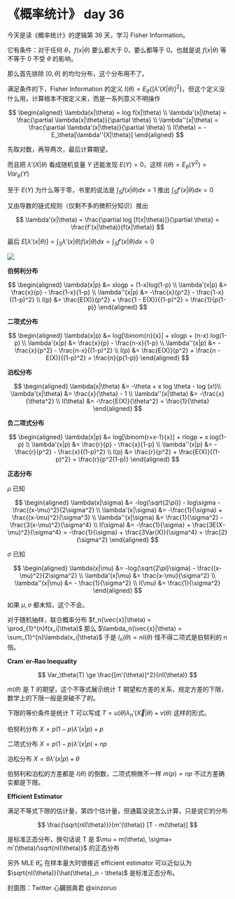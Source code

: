# 《概率统计》 day 36

今天是读《概率统计》的逻辑第 36 天，学习 Fisher Information。

它有条件：对于任何 $\theta$，$f(x|\theta)$ 要么都大于 0，要么都等于 0。也就是说 $f(x|\theta)$ 等不等于 0 不受 $\theta$ 的影响。

那么首先排除 $[0, \theta]$ 的均匀分布，这个分布用不了。

满足条件的下，Fisher Information 的定义 $I(\theta) = E_\theta\{[\lambda'(X|\theta)]^2\}$，但这个定义没什么用，计算根本不按定义来，而是一系列意义不明操作

$$
\begin{aligned}
\lambda(x|\theta) = log f(x|\theta) \\
\lambda'(x|\theta) = \frac{\partial \lambda(x|\theta)}{\partial \theta} \\
\lambda''(x|\theta) = \frac{\partial \lambda'(x|\theta)}{\partial \theta} \\
I(\theta) = - E_\theta[\lambda''(X|\theta)]
\end{aligned}
$$

先取对数，再导两次，最后计算期望。

而且把 $\lambda'(X|\theta)$ 看成随机变量 $Y$ 还能发现 $E(Y) = 0$，这样 $I(\theta) = E_\theta(Y^2) = Var_\theta(Y)$

至于 $E(Y)$ 为什么等于零，书里的说法是 $\int_Sf(x|\theta)dx = 1$ 推出 $\int_Sf'(x|\theta)dx = 0$

又由导数的链式规则（仅剩不多的微积分知识）推出

$$
\lambda'(x|\theta) = \frac{\partial log [f(x|\theta)]}{\partial \theta} = \frac{f'(x|\theta)}{f(x|\theta)}
$$

最后 $E[\lambda'(x|\theta)] = \int_S \lambda'(x|\theta) f(x|\theta)dx = \int_S f'(x|\theta) dx = 0$

![](https://files.mdnice.com/user/18103/5e41b4a3-6ef9-43b6-8789-edc802de34f2.jpg)

**伯努利分布**

$$
\begin{aligned}
\lambda(x|p) &= xlogp + (1-x)log(1-p) \\
\lambda'(x|p) &= \frac{x}{p} - \frac{1-x}{1-p} \\
\lambda''(x|p) &= -\frac{x}{p^2} - \frac{1-x}{(1-p)^2} \\
I(p) &= \frac{E(X)}{p^2} + \frac{1 - E(X)}{(1-p)^2} = \frac{1}{p(1-p)}
\end{aligned}
$$

<!-- 方差的倒数 -->

**二项式分布**

$$
\begin{aligned}
\lambda(x|p) &= log[\binom{n}{x}] + xlogp + (n-x) log(1-p) \\
\lambda'(x|p) &= \frac{x}{p} - \frac{n-x}{1-p} \\
\lambda''(x|p) &= -\frac{x}{p^2} - \frac{n-x}{(1-p)^2} \\
I(p) &=  \frac{E(X)}{p^2} + \frac{n - E(X)}{(1-p)^2} = \frac{n}{p(1-p)}
\end{aligned}
$$

<!-- 伯努利的 n 倍 -->

**泊松分布**

$$
\begin{aligned}
\lambda(x|\theta) &= -\theta + x log \theta - log (x!)\\
\lambda'(x|\theta) &= \frac{x}{\theta} - 1 \\
\lambda''(x|\theta) &= -\frac{x}{\theta^2} \\
I(\theta) &= -\frac{E(X)}{\theta^2} = \frac{1}{\theta}
\end{aligned}
$$

<!-- 方差的倒数 -->

**负二项式分布**

$$
\begin{aligned}
\lambda(x|p) &= log[\binom{r+x-1}{x}] + rlogp + x log(1-p) \\
\lambda'(x|p) &= \frac{r}{p} - \frac{x}{1-p} \\
\lambda''(x|p) &= - \frac{r}{p^2} - \frac{x}{(1-p)^2} \\
I(p) &= \frac{r}{p^2} + \frac{E(X)}{(1-p)^2} = \frac{r}{p^2(1-p)}
\end{aligned}
$$

**正态分布**

$\mu$ 已知

$$
\begin{aligned}
\lambda(x|\sigma) &= -log(\sqrt{2\pi}) - log\sigma - \frac{(x-\mu)^2}{2\sigma^2} \\
\lambda'(x|\sigma) &= -\frac{1}{\sigma} + \frac{(x-\mu)^2}{\sigma^3} \\
\lambda''(x|\sigma) &= \frac{1}{\sigma^2} - \frac{3(x-\mu)^2}{\sigma^4} \\
I(\sigma) &= -\frac{1}{\sigma} + \frac{3E(X-\mu)^2}{\sigma^4} = -\frac{1}{\sigma} + \frac{3Var(X)}{\sigma^4} = \frac{2}{\sigma^2}
\end{aligned}
$$

$\sigma$ 已知

$$
\begin{aligned}
\lambda(x|\mu) &= -log(\sqrt{2\pi}\sigma) - \frac{(x-\mu)^2}{2\sigma^2} \\
\lambda'(x|\mu) &= \frac{x-\mu}{\sigma^2} \\
\lambda''(x|\mu) &= - \frac{1}{\sigma^2} \\
I(\mu) &= \frac{1}{\sigma^2}
\end{aligned}
$$

<!-- 不管哪个已知，咋最后都和 $\sigma$ 有关，好神奇。至于  -->

如果 $\mu, \sigma$ 都未知，这个不会。

对于随机抽样，联合概率分布 $f_n(\vec{x}|\theta) = \prod_{1}^{n}f(x_i|\theta)$ 那么 $\lambda_n(\vec{x}|\theta) = \sum_{1}^{n}\lambda(x_i|\theta)$ 于是 $I_n(\theta) = nI(\theta)$ 怪不得二项式是伯努利的 n 倍。

**Cram´er-Rao Inequality**

$$
Var_\theta(T) \ge \frac{[m'(\theta)]^2}{nI(\theta)}
$$

$m(\theta)$ 是 T 的期望，这个不等式展示统计 T 期望和方差的关系，规定方差的下限，数学上的下限一般是突破不了的。

下限的等价条件是统计 T 可以写成 $T = u(\theta)\lambda_n'(\vec{X}|\theta) + v(\theta)$ 这样的形式。

伯努利分布 $X = p(1-p)\lambda'(x|p) + p$

二项式分布 $X = p(1-p)\lambda'(x|p) + np$

泊松分布 $X = \theta \lambda'(x|p) + \theta$

伯努利和泊松的方差都是 $I(\theta)$ 的倒数，二项式稍微不一样 $m(p) = np$ 不过方差确实都是下限。

<!-- 注：上面几个是我手算的，我相信定理，但不相信自己，可能有算错的。 -->

**Efficient Estimator**

满足不等式下限的估计量，第四个估计量，但通篇没说怎么计算，只是说它的分布

$$
\frac{\sqrt{nI(\theta)}}{m'(\theta)} [T - m(\theta)]
$$

是标准正态分布，换句话说 T 是 $\mu = m(\theta), \sigma= m'(\theta)/\sqrt{nI(\theta)}$ 的正态分布

另外 MLE $\hat{\theta}_n$ 在样本量大时很接近 efficient estimator 可以近似认为 $\sqrt{nI(\theta)}(\hat{\theta}_n - \theta)$ 是标准正态分布。

封面图：Twitter 心臓弱眞君 @xinzoruo